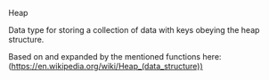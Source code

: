 Heap

Data type for storing a collection of data with keys obeying the heap structure.

Based on and expanded by the mentioned functions here: (https://en.wikipedia.org/wiki/Heap_(data_structure))
